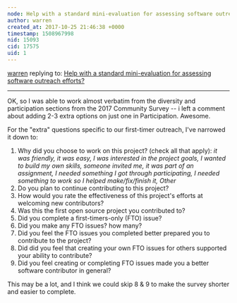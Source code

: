```yaml
---
node: Help with a standard mini-evaluation for assessing software outreach efforts?
author: warren
created_at: 2017-10-25 21:46:38 +0000
timestamp: 1508967998
nid: 15093
cid: 17575
uid: 1
---
```




[warren](../profile/warren) replying to: [Help with a standard mini-evaluation for assessing software outreach efforts?](../notes/warren/10-25-2017/help-with-a-standard-mini-evaluation-for-assessing-software-outreach-efforts)

----
OK, so I was able to work almost verbatim from the diversity and participation sections from the 2017 Community Survey -- i left a comment about adding 2-3 extra options on just one in Participation. Awesome. 

For the "extra" questions specific to our first-timer outreach, I've narrowed it down to:

1. Why did you choose to work on this project? (check all that apply): _it was friendly, it was easy, I was interested in the project goals, I wanted to build my own skills, someone invited me, it was part of an assignment, I needed something I got through participating, I needed something to work so I helped make/fix/finish it, Other_
2. Do you plan to continue contributing to this project? 	
3. How would you rate the effectiveness of this project's efforts at welcoming new contributors?
4. Was this the first open source project you contributed to?
5. Did you complete a first-timers-only (FTO) issue?
6. Did you make any FTO issues? how many?
7. Did you feel the FTO issues you completed better prepared you to contribute to the project?
8. Did did you feel that creating your own FTO issues for others supported your ability to contribute?
9. Did you feel creating or completing FTO issues made you a better software contributor in general?

This may be a lot, and I think we could skip 8 & 9 to make the survey shorter and easier to complete. 